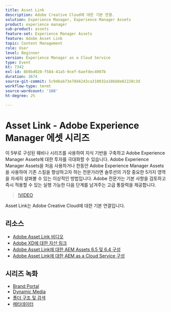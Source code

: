 ```yaml
---
title: Asset Link
description: Adobe Creative Cloud에 대한 기본 연결.
solution: Experience Manager, Experience Manager Assets
product: experience manager
sub-product: assets
feature-set: Experience Manager Assets
feature: Adobe Asset Link
topic: Content Management
role: User
level: Beginner
version: Experience Manager as a Cloud Service
type: Event
kt: 7342
exl-id: 8b9bd020-f584-41a5-9cef-6aefdec4907b
duration: 3674
source-git-commit: 5c946ab73e78d4243ca310032a10bb8e82228c3d
workflow-type: tm+mt
source-wordcount: '168'
ht-degree: 2%

---
```


# Asset Link - Adobe Experience Manager 에셋 시리즈

이 5부로 구성된 웨비나 시리즈를 사용하여 지식 기반을 구축하고 Adobe Experience Manager Assets에 대한 투자를 극대화할 수 있습니다. Adobe Experience Manager Assets을 처음 사용하거나 한동안 Adobe Experience Manager Assets을 사용하여 기존 스킬을 향상하고자 하는 전문가라면 솔루션의 가장 중요한 5가지 영역을 자세히 살펴볼 수 있는 이상적인 방법입니다. Adobe 전문가는 기본 사항을 검토하고 즉시 적용할 수 있는 실행 가능한 다음 단계를 남겨주는 고급 통찰력을 제공합니다.

>[!VIDEO](https://video.tv.adobe.com/v/332127/?quality=12&learn=on&hidetitle=true)

Asset Link는 Adobe Creative Cloud에 대한 기본 연결입니다.

## 리소스

* [Adobe Asset Link 비디오](https://experienceleague.adobe.com/docs/experience-manager-learn/assets/adobe-asset-link/launch-adobe-asset-link.html?lang=ko)
* [Adobe XD에 대한 자산 링크](https://helpx.adobe.com/kr/enterprise/admin-guide.html/enterprise/using/adobe-asset-link-for-xd.ug.html)
* [Adobe Asset Link에 대한 AEM Assets 6.5 및 6.4 구성](https://helpx.adobe.com/kr/enterprise/using/configure-aem-assets-6-for-asset-link.html)
* [Adobe Asset Link에 대한 AEM as a Cloud Service 구성](https://helpx.adobe.com/kr/enterprise/admin-guide.html/enterprise/using/configure-aem-assets-for-asset-link.ug.html)

## 시리즈 녹화

* [Brand Portal](brand-portal.md)
* [Dynamic Media](dynamic-media.md)
* [폴더 구조 및 검색](folder-structure-search.md)
* [메타데이터](metadata.md)
